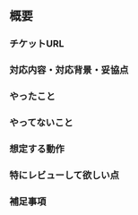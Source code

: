## 概要

### チケットURL

### 対応内容・対応背景・妥協点

### やったこと

### やってないこと

### 想定する動作

### 特にレビューして欲しい点

### 補足事項
